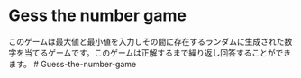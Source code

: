 # Gess the number game

このゲームは最大値と最小値を入力しその間に存在するランダムに生成された数字を当てるゲームです。このゲームは正解するまで繰り返し回答することができます。
#   G u e s s - t h e - n u m b e r - g a m e  
 